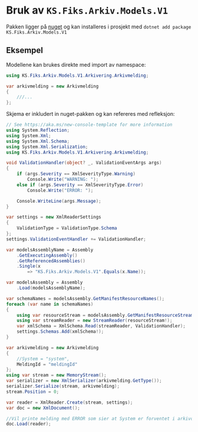 # Bruk av `KS.Fiks.Arkiv.Models.V1`

Pakken ligger på [nuget](https://www.nuget.org/) og kan installeres i prosjekt med `dotnet add package KS.Fiks.Arkiv.Models.V1`

## Eksempel

Modellene kan brukes direkte med import av namespace:
```csharp
using KS.Fiks.Arkiv.Models.V1.Arkivering.Arkivmelding;

var arkivmelding = new Arkivmelding
{
    ///...
};

```

Skjema er inkludert in nuget-pakken og kan refereres med refleksjon:

```csharp
// See https://aka.ms/new-console-template for more information
using System.Reflection;
using System.Xml;
using System.Xml.Schema;
using System.Xml.Serialization;
using KS.Fiks.Arkiv.Models.V1.Arkivering.Arkivmelding;

void ValidationHandler(object? _, ValidationEventArgs args)
{
    if (args.Severity == XmlSeverityType.Warning)
        Console.Write("WARNING: ");
    else if (args.Severity == XmlSeverityType.Error)
        Console.Write("ERROR: ");

    Console.WriteLine(args.Message);
}

var settings = new XmlReaderSettings
{
    ValidationType = ValidationType.Schema
};
settings.ValidationEventHandler += ValidationHandler;

var modelsAssemblyName = Assembly
    .GetExecutingAssembly()
    .GetReferencedAssemblies()
    .Single(x
        => "KS.Fiks.Arkiv.Models.V1".Equals(x.Name));

var modelsAssembly = Assembly
    .Load(modelsAssemblyName);

var schemaNames = modelsAssembly.GetManifestResourceNames();
foreach (var name in schemaNames)
{
    using var resourceStream = modelsAssembly.GetManifestResourceStream(name);
    using var streamReader = new StreamReader(resourceStream!);
    var xmlSchema = XmlSchema.Read(streamReader, ValidationHandler);
    settings.Schemas.Add(xmlSchema!);
}

var arkivmelding = new Arkivmelding
{
    //System = "system",
    MeldingId = "meldingId"
};
using var stream = new MemoryStream();
var serializer = new XmlSerializer(arkivmelding.GetType());
serializer.Serialize(stream, arkivmelding);
stream.Position = 0;

var reader = XmlReader.Create(stream, settings);
var doc = new XmlDocument();

//Vil printe melding med ERROR som sier at System er forventet i arkivobjektet
doc.Load(reader);
```
